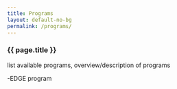 ```yaml
---
title: Programs
layout: default-no-bg
permalink: /programs/
---
```


<h3 class="no-bg">{{ page.title }}</h3>

list available programs, overview/description of programs

-EDGE program